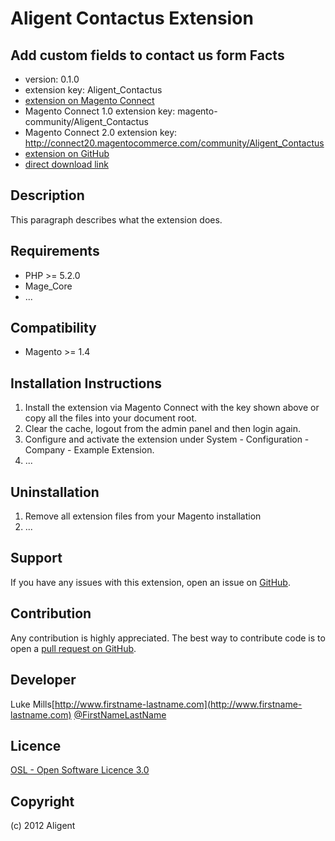 Aligent Contactus Extension
=====================
Add custom fields to contact us form
Facts
-----
- version: 0.1.0
- extension key: Aligent_Contactus
- [extension on Magento Connect](http://www.magentocommerce.com/magento-connect/aligent-contactus-1234.html)
- Magento Connect 1.0 extension key: magento-community/Aligent_Contactus
- Magento Connect 2.0 extension key: http://connect20.magentocommerce.com/community/Aligent_Contactus
- [extension on GitHub](https://github.com/aligent/Aligent_Contactus)
- [direct download link](http://connect.magentocommerce.com/community/get/Aligent_Contactus-0.1.0.tgz)

Description
-----------
This paragraph describes what the extension does.

Requirements
------------
- PHP >= 5.2.0
- Mage_Core
- ...

Compatibility
-------------
- Magento >= 1.4

Installation Instructions
-------------------------
1. Install the extension via Magento Connect with the key shown above or copy all the files into your document root.
2. Clear the cache, logout from the admin panel and then login again.
3. Configure and activate the extension under System - Configuration - Company - Example Extension.
4. ...

Uninstallation
--------------
1. Remove all extension files from your Magento installation
2. ...

Support
-------
If you have any issues with this extension, open an issue on [GitHub](https://github.com/aligent/Aligent_Contactus/issues).

Contribution
------------
Any contribution is highly appreciated. The best way to contribute code is to open a [pull request on GitHub](https://help.github.com/articles/using-pull-requests).

Developer
---------
Luke Mills[http://www.firstname-lastname.com](http://www.firstname-lastname.com)
[@FirstNameLastName](https://twitter.com/FirstNameLastName)

Licence
-------
[OSL - Open Software Licence 3.0](http://opensource.org/licenses/osl-3.0.php)

Copyright
---------
(c) 2012 Aligent
